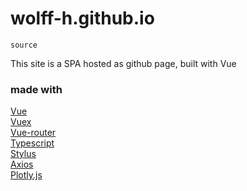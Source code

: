 # wolff-h.github.io
`source`  

This site is a SPA hosted as github page, built with Vue

### made with
[Vue](https://vuejs.org/)  
[Vuex](https://vuex.vuejs.org/)  
[Vue-router](https://router.vuejs.org/)  
[Typescript](https://www.typescriptlang.org/)  
[Stylus](https://stylus-lang.com/)  
[Axios](https://github.com/axios/axios)  
[Plotly.js](https://plot.ly/javascript/)  